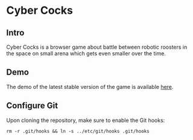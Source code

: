 # Cyber Cocks

## Intro
Cyber Cocks is a browser game about battle between robotic roosters in the space on small arena which gets even smaller over the time.

## Demo
The demo of the latest stable version of the game is available [here](http://cyber-cocks.com).

## Configure Git

Upon cloning the repository, make sure to enable the Git hooks:
```
rm -r .git/hooks && ln -s ../etc/git/hooks .git/hooks
```
